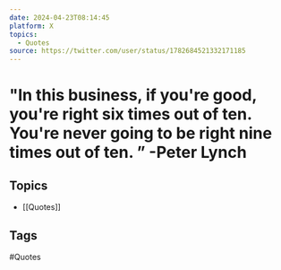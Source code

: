 ```yaml
---
date: 2024-04-23T08:14:45
platform: X
topics:
  - Quotes
source: https://twitter.com/user/status/1782684521332171185
---
```

# "In this business, if you're good, you're right six times out of ten. You're never going to be right nine times out of ten. ” -Peter Lynch

## Topics
- [[Quotes]]

## Tags
#Quotes